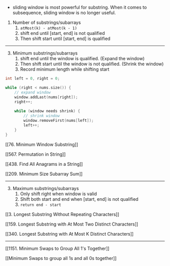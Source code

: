 - sliding window is most powerful for substring. When it comes to subsequence, sliding window is no longer useful. 
1. Number of substrings/subarrays
    1. `atMost(k) - atMost(k - 1)`
    2. shift end until [start, end] is not qualified
    3. Then shift start until [start, end] is qualified

---

3. Minimum substrings/subarrays
    1. shift end until the window is qualified. (Expand the window)
    2. Then shift start until the window is not qualified. (Shrink the window)
    3. Record minimum length while shifting start

```cpp
int left = 0, right = 0;

while (right < nums.size()) {
    // expand window
    window.addLast(nums[right]);
    right++;
    
    while (window needs shrink) {
        // shrink window
        window.removeFirst(nums[left]);
        left++;
    }
}
```

[[76. Minimum Window Substring]]

[[567. Permutation in String]]

[[438. Find All Anagrams in a String]]

[[209. Minimum Size Subarray Sum]]

---

3. Maximum substrings/subarrays
	1. Only shift right when window is valid
	2. Shift both start and end when [start, end] is not qualified
	3. `return end - start`

[[3. Longest Substring Without Repeating Characters]]

[[159. Longest Substring with At Most Two Distinct Characters]]

[[340. Longest Substring with At Most K Distinct Characters]]



---

[[1151. Minimum Swaps to Group All 1's Together]]

[[Minimum Swaps to group all 1s and all 0s together]]

